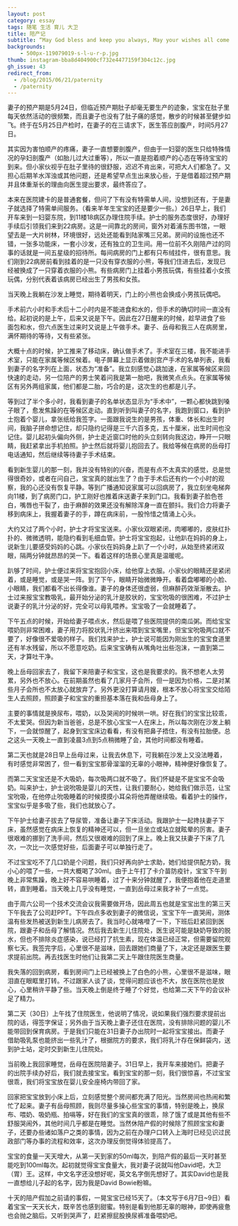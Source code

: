 ```yaml
---
layout: post
category: essay
tags: 随笔 生活 育儿 大卫
title: 陪产记
subtitle: “May God bless and keep you always, May your wishes all come true” —— Bob Dylan, Forever Young
backgrounds:
    - 500px-119079019-s-l-u-r-p.jpg
thumb: instagram-bba8d404900cf732e4477159f304c12c.jpg
gh_issue: 43
redirect_from:
  - /blog/2015/06/21/paternity
  - /paternity
---
```


妻子的预产期是5月24日，但临近预产期肚子却毫无要生产的迹象，宝宝在肚子里每天依然活动的很频繁，而且妻子也没有了肚子痛的感觉，散步的时候甚至健步如飞。终于在5月25日产检时，在妻子的在三请求下，医生答应剖腹产，时间5月27日。

其实因为害怕顺产的疼痛，妻子一直想要剖腹产，但由于一妇婴的医生只给特殊情况的孕妇剖腹产（如胎儿过大过重等），所以一直是抱着顺产的心态在等待宝宝的到来。但小家伙视乎在肚子里待的很舒服，迟迟不肯出来，可把大人们都急了。又担心后期羊水浑浊或其他问题，还是希望早点生出来放心些，于是借着超过预产期并且体重渐长的理由向医生提出要求，最终答应了。

本来在医院建卡的是普通套餐，但问了下有没有特需单人间，没想到还有，于是妻子就选择了特需单间服务。（看来羊年生宝宝的还是要少一些。）26日早上，我们开车来到一妇婴东院，到11楼18病区办理住院手续。护士的服务态度很好，办理好手续后引领我们来到22病房。这是一间靠北的房间，窗外对着浦东图书馆，一眼望去是一大片树林，环境很好，远处还能看到陆家嘴三兄弟。房间的设施也还不错，一张多功能床，一套小沙发，还有独立的卫生间。用一位前不久刚陪产过的同事的话就是一间五星级的招待所。每间病房的门上都有只布绒挂件，很有意思。我们刚到22病房前看到挂着的是一只没有穿衣服的小熊，等我们住进去后，发现已经被换成了一只穿着衣服的小熊。有些病房门上挂着小男孩玩偶，有些挂着小女孩玩偶，分别代表着该病房已经出生了男孩和女孩。

当天晚上我躺在沙发上睡觉，期待着明天，门上的小熊也会换成小男孩玩偶吧。

手术前六小时和手术后十二小时内是不能进食和水的，但手术的确切时间一直没有给。起初说的是上午，后来又说是下午。因此在27日醒来的时候，趁早进食了些面包和水，但六点医生过来时又说是上午做手术。妻子、岳母和我三人在病房里，满怀期待的等待，又有些紧张。

大概十点的时候，护工推来了移动床，确认做手术了。手术室在三楼，我不能进手术室，只能在家属等候区候着。电子屏幕上显示着做剖宫产手术的名单列表，我看到妻子的名字列在上面，状态为“准备”。我立刻感觉心跳加速，在家属等候区来回快速的走动，另一位陪产的男士笑着问我是第一胎吧，我微笑点点头。在家属等候区有另外两组家属，他们都是二胎，巧合的是，这次生的也都是儿子。

等到过了半个多小时，我看到妻子的名单状态显示为“手术中”，一颗心都快跳到嗓子眼了，愈发焦躁的在等候区走动。直到听到叫妻子的名字，我跑到窗口，看到护士抱着个婴儿，拿张纸给我签字。一面跟我说生的是男孩，体重、体长和出生时间，我脑子拼命想记住，却只隐约记得是三千六百多克，五十厘米，出生时间也没记住。婴儿起初头偏向外侧，护士走近窗口时他的头立刻转向我这边，睁开一只眼睛，我赶紧拿出手机拍照。护士然后就将婴儿抱回去了。我给等候在病房的岳母打电话通知，然后继续等待妻子手术结束。

看到新生婴儿的那一刻，我并没有特别的兴奋，而是有点不太真实的感觉，总是觉得很奇妙，或者在问自己，宝宝真的就出生了？由于手术后还有约一个小时的观察，我的心还没有恢复平静。等到广播通知说家属可以回病房了，我立刻坐电梯奔向11楼，到了病房门口，护工刚好也推着床送妻子来到门口。我看到妻子脸色苍白，嘴唇也干裂了，由于麻醉的效果还没有解除浑身一直在颤抖。我们合力将妻子移到病床上，我握着妻子的手，蹲在病床前，一股怜惜之情涌上心头。

大约又过了两个小时，护士才将宝宝送来。小家伙双眼紧闭，肉嘟嘟的，皮肤红扑扑的、微微透明，能隐约看到毛细血管。护士将宝宝抱起，让他趴在妈妈的身上，说新生儿要感受妈妈的心跳。小家伙在妈妈身上趴了一个小时，从始至终紧闭双眼，隔两分钟就昂昂的哭一下。看着这样的场景心里真是温暖呢。

趴够了时间，护士便过来将宝宝抱回小床，给他穿上衣服。小家伙的眼睛还是紧闭着，或是睡觉，或是哭一阵。到了下午，眼睛开始微微睁开。看着盘嘟嘟的小脸、小眼睛，我们都看不出长得像谁。妻子的身体还很虚弱，但麻醉药效渐渐散去。护士过来报宝宝教吸乳，最开始分泌的乳汁是胶状的，宝宝吮吸的很困难，不过护士说妻子的乳汁分泌的好，完全可以母乳喂养。宝宝吸了一会就睡着了。

下午五点的时候，开始给妻子喂点水，然后是喂了些医院提供的南瓜粥。而给宝宝喂奶则非常困难，妻子用力将胶状乳汁挤出来喂到宝宝嘴里，但宝宝吮吸两口就不要了，好像很不爱吸的样子。我们找来护士，护士说可能因为刚出生的宝宝食道里还有羊水残留，所以不愿意吃奶。后来宝宝确有从嘴角吐出些泡沫，一直到第二天，才算吐干净。

晚上岳母回家去了，我留下来陪妻子和宝宝，这也是我要求的。我不想老人太劳累，另外也不放心。在前期虽然也看了几家月子会所，但一是因为价格，二是对某些月子会所也不太放心就放弃了。另外更没打算请月嫂，根本不放心将宝宝交给陌生人去照顾，照顾妻子和宝宝的重担基本落在我和岳母身上了。

主要的事情就是换尿布，喂奶，以及哭闹的时候哄一哄。好在我们的宝宝比较乖，不太爱哭。但因为新当爸爸，总是不放心宝宝一人在床上，所以每次刚在沙发上躺下，一会就惊醒了，起身到宝宝床边看看，有没有把鼻子捂住，有没有拉胎便。总之这头一天晚上一直到凌晨3点到5点稍微睡了会，其他时间都没有睡着。

第二天也就是28日早上岳母过来，让我去休息下，可我躺在沙发上又没法睡着，有时感觉非常困了，但一看到宝宝那骨溜溜的无辜的小眼神，精神便好像恢复了。

而第二天宝宝还是不大吸奶，每次吸两口就不吸了。我们怀疑是不是宝宝不会吸奶。叫来护士，护士说吮吸是婴儿的天性，让我们要耐心，她给我们做示范，让宝宝吮吸，在他停止吮吸睡着的时候摸摸小耳朵将他弄醒继续吸。看着护士的操作，宝宝似乎是多吸了些，我们也就放心了。

下午护士给妻子拔去了导尿管，准备让妻子下床活动。我跟护士一起搀扶妻子下床，虽然感觉在病床上恢复的精神还可以，但一旦坐立或站立就眩晕的厉害。妻子很艰难的挪到了洗手间，然后又很艰难的回到了床上。晚上我又扶妻子下床了几次，一次比一次感觉好些，后面妻子可以单独行走了。

不过宝宝吃不了几口奶是个问题，我们只好再向护士求助，她们给提供配方奶，我小心的喂了一些，一共大概喝了30ml。由于上午打了卡介苗防疫针，宝宝下午到晚上非常焦躁，晚上好不容易哄睡着，过了十来分钟就醒了，我便抱着他在走道里转，直到睡着。当天晚上几乎没有睡觉，一直到岳母过来我才补了一点觉。

由于周六公司一个技术交流会议我需要做开场，因此周五也就是宝宝出生的第三天下午我去了公司赶PPT。下午四点多收到妻子的微信说，宝宝下午一直哭闹，测体温有些发热被送到新生儿病房去了。我当时心就咯噔了一下，下班后赶紧回到医院，跟妻子和岳母了解情况。然后我去新生儿住院处，医生说可能是缺奶导致的脱水，但也不排除炎症感染，说已经打了抗生素，现在体温已经正常，但需要留院观察七天。我签完字后，心里很不是滋味，回去跟她们商量了下，决定还是跟医生要求提前出院。再去找医生时他们让我第二天上午跟住院医生商量。

我失落的回到病房，看到房间门上已经被换上了白色的小熊，心里很不是滋味，眼泪直在眼眶里打转。不过跟家人谈了谈，觉得问题应该也不大，放在医院也是放心，心里稍许平静了些。当天晚上倒是终于睡了个好觉，也给第二天下午的会议补足了精力。

第二天（30日）上午找了住院医生，他说明了情况，说如果我们强烈要求提前出院的话，得签字保证；另外由于当天晚上妻子还住在医院，没有排除问题的婴儿不能带回到保育病房。于是我们只能在31日妻子办出院时一起将宝宝接出。而妻子借助吸乳泵也能挤出一些乳汁了，根据院方的要求，我们将乳汁存在保鲜袋内，送到护士站，定时交到新生儿住院处。

当前晚上我回家睡觉，岳母在医院陪妻子。31日早上，我开车来接她们。把妻子的出院手续办好后，我们就去接宝宝。看到宝宝的那一刻，我们很惊喜，不过宝宝很乖，我们将宝宝放在婴儿安全座椅内带回了家。

回家把宝宝放到小床上后，立刻感觉整个房间都充满了阳光。当然房间也热闹和繁忙了起来。妻子有岳母照顾，我则尽量多操心些宝宝的事情，特别是晚上，换尿布、喂奶、吸奶瓶、拍嗝等，好在我们的宝宝真的很乖，除了饿了或是其他有些不舒服哭闹外，其他时间几乎都是在睡觉。当然休陪产假的时候除了照顾宝宝和妻子，还要办些诸如落户之类的事情，因为之前在办理户口转入上海时已经见识过民政部门等办事的流程和效率，这次办理反倒觉得体验提高了。

宝宝的食量一天天增大，从第一天到家的50ml每次，到陪产假的最后一天时甚至能吃到100ml每次。起初就觉得宝宝食量大，我对妻子说就叫他David吧，大卫（胃）王。这样，中文名字还没想好呢，英文名字倒先想好了。其实David也是我一直想给儿子起的名字，因为我是David Bowie粉嘛。

十天的陪产假加之前请的事假，一晃宝宝已经15天了。（本文写于6月7日~9日）看着宝宝一天天长大，既辛苦也感到甜蜜。特别是看到他那无辜的眼神，即使再疲惫也会抛之脑后。又听到哭声了，赶紧擦屁股换尿裤准备喂奶吧。
